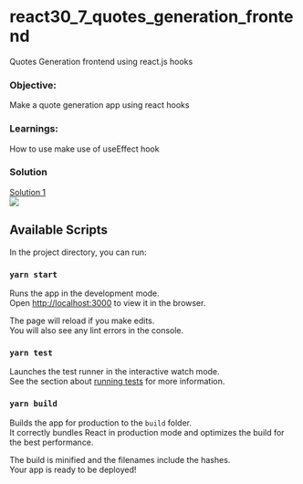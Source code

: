 # react30_7_quotes_generation_frontend
Quotes Generation frontend using react.js hooks

### Objective:
Make a quote generation app using react hooks

### Learnings:
How to use make use of useEffect hook

### Solution   
[Solution 1](https://github.com/codeclassifiers/react30_7_quotes_generation_frontend/tree/master/solution_1)  
<img src="https://res.cloudinary.com/dk22rcdch/image/upload/v1603683007/Blogimages/Untitled_kqoytt.gif" />
## Available Scripts

In the project directory, you can run:

### `yarn start`

Runs the app in the development mode.<br />
Open [http://localhost:3000](http://localhost:3000) to view it in the browser.

The page will reload if you make edits.<br />
You will also see any lint errors in the console.

### `yarn test`

Launches the test runner in the interactive watch mode.<br />
See the section about [running tests](https://facebook.github.io/create-react-app/docs/running-tests) for more information.

### `yarn build`

Builds the app for production to the `build` folder.<br />
It correctly bundles React in production mode and optimizes the build for the best performance.

The build is minified and the filenames include the hashes.<br />
Your app is ready to be deployed!
